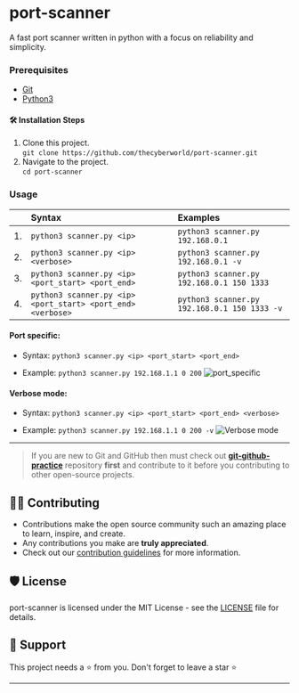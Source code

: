 # port-scanner

A fast port scanner written in python with a focus on reliability and simplicity.

### Prerequisites

- [Git](https://www.python.org/downloads/)
- [Python3](https://www.python.org/downlods/)

#### 🛠️ Installation Steps
1. Clone this project. <br>
   `git clone https://github.com/thecyberworld/port-scanner.git`
2. Navigate to the project. <br>
   `cd port-scanner`

### Usage

|     | Syntax                                                      | Examples                                     |
|:----|:------------------------------------------------------------|:---------------------------------------------|
| 1.  | `python3 scanner.py <ip>`                                   | `python3 scanner.py 192.168.0.1`             |
| 2.  | `python3 scanner.py <ip> <verbose>`                         | `python3 scanner.py 192.168.0.1 -v`          |
| 3.  | `python3 scanner.py <ip> <port_start> <port_end>`           | `python3 scanner.py 192.168.0.1 150 1333`    |
| 4.  | `python3 scanner.py <ip> <port_start> <port_end> <verbose>` | `python3 scanner.py 192.168.0.1 150 1333 -v` |

#### Port specific:

- Syntax: `python3 scanner.py <ip> <port_start> <port_end>`

- Example: `python3 scanner.py 192.168.1.1 0 200`
  ![port_specific](https://user-images.githubusercontent.com/44284877/179356857-4676e09e-48ac-4cb8-96e3-2fa910a15e9a.gif)

#### Verbose mode:

- Syntax: `python3 scanner.py <ip> <port_start> <port_end> <verbose> `

- Example: `python3 scanner.py 192.168.1.1 0 200 -v`
  ![Verbose mode](https://user-images.githubusercontent.com/44284877/179357933-76ef587a-9f74-4ab7-b466-164ca4fce445.gif)

---

> If you are new to Git and GitHub then must check out **[git-github-practice](https://github.com/cryptoverseWeb3/git-github-practice)** repository **first** and contribute to it before you contributing to other open-source projects.

## 👨‍💻 Contributing

- Contributions make the open source community such an amazing place to learn, inspire, and create.
- Any contributions you make are **truly appreciated**.
- Check out our [contribution guidelines](/CONTRIBUTING.md) for more information.

## 🛡️ License

port-scanner is licensed under the MIT License - see the [LICENSE](LICENSE) file for details.

## 🙏 Support

This project needs a ⭐️ from you. Don't forget to leave a star ⭐️

---


